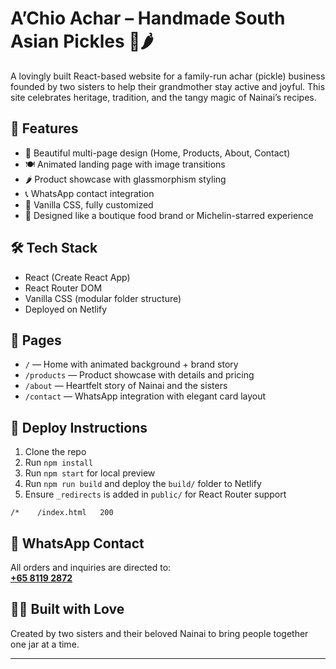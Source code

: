 # A’Chio Achar – Handmade South Asian Pickles 🍋🌶️

A lovingly built React-based website for a family-run achar (pickle) business founded by two sisters to help their grandmother stay active and joyful. This site celebrates heritage, tradition, and the tangy magic of Nainai’s recipes.

## 🧡 Features

- 🌸 Beautiful multi-page design (Home, Products, About, Contact)
- 🍽️ Animated landing page with image transitions
- 🌶️ Product showcase with glassmorphism styling
- 📞 WhatsApp contact integration
- 💅 Vanilla CSS, fully customized
- 🎨 Designed like a boutique food brand or Michelin-starred experience

## 🛠️ Tech Stack

- React (Create React App)
- React Router DOM
- Vanilla CSS (modular folder structure)
- Deployed on Netlify

## 📂 Pages

- `/` — Home with animated background + brand story
- `/products` — Product showcase with details and pricing
- `/about` — Heartfelt story of Nainai and the sisters
- `/contact` — WhatsApp integration with elegant card layout

## 🚀 Deploy Instructions

1. Clone the repo  
2. Run `npm install`  
3. Run `npm start` for local preview  
4. Run `npm run build` and deploy the `build/` folder to Netlify  
5. Ensure `_redirects` is added in `public/` for React Router support

```
/*    /index.html   200
```

## 📱 WhatsApp Contact

All orders and inquiries are directed to:  
**[+65 8119 2872](https://wa.me/6581192872)**

## 👩‍🍳 Built with Love

Created by two sisters and their beloved Nainai to bring people together one jar at a time.

---